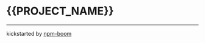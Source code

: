 # {{PROJECT_NAME}}









---
kickstarted by [npm-boom][npm-boom]

[npm-boom]: https://github.com/reergymerej/npm-boom
